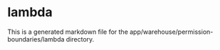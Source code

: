 # lambda
This is a generated markdown file for the app/warehouse/permission-boundaries/lambda directory.
